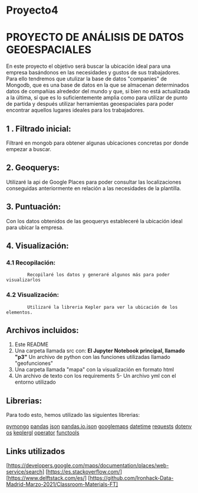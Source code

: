 # Proyecto4
# PROYECTO DE ANÁLISIS DE DATOS GEOESPACIALES

En este proyecto el objetivo será buscar la ubicación ideal para una empresa basándonos en las necesidades y gustos de sus trabajadores. Para ello tendremos que utulizar la base de datos "companies" de Mongodb, que es una base de datos en la que se almacenan determinados datos de compañias alrededor del mundo y que, si bien no está actualizada a la última, sí que es lo suficientemente amplia como para utilizar de punto de partida y después utilizar herramientas geoespaciales para poder encontrar aquellos lugares ideales para los trabajadores.



## 1 .  Filtrado inicial:

Filtraré en mongob para obtener algunas ubicaciones concretas por donde empezar a buscar.

## 2. Geoquerys:

Utilizaré la api de Google Places para poder consultar las localizaciones conseguidas anteriormente en relación a las necesidades de la plantilla.

## 3. Puntuación:

Con los datos obtenidos de las geoquerys estableceré la ubicación ideal para ubicar la empresa.

## 4. Visualización:
### 4.1 Recopilación:
            Recopilaré los datos y generaré algunos más para poder visualizarlos
            
### 4.2 Visualización:
            Utilizaré la libreria Kepler para ver la ubicación de los elementos.
       

## Archivos incluidos:

1. Este README
2. Una carpeta llamada src con:
      **El Jupyter Notebook principal, llamado "p3"**
      Un archivo de python con las funciones utilizadas llamado "geofunciones"
3. Una carpeta llamada "mapa" con la visualización en formato html
4. Un archivo de texto con los requirements
5- Un archivo yml con el entorno utilizado



## Librerias:

Para todo esto, hemos utilizado las siguientes librerias:

[pymongo](https://pymongo.readthedocs.io/en/stable/)
[pandas](https://pandas.pydata.org/docs/)
[json](https://docs.python.org/3/library/json.html)
[pandas.io.json](https://pandas.pydata.org/docs/reference/api/pandas.json_normalize.html)
[googlemaps](https://github.com/googlemaps/google-maps-services-python)
[datetime](https://docs.python.org/3/library/datetime.html)
[requests](https://docs.python-requests.org/es/latest/)
[dotenv](https://pypi.org/project/python-dotenv/)
[os](https://docs.python.org/3/library/os.html)
[keplergl](https://docs.kepler.gl/)
[operator](https://docs.python.org/3/library/operator.html)
[functools](https://docs.python.org/3/library/functools.html)

## Links utilizados

[https://developers.google.com/maps/documentation/places/web-service/search]
[https://es.stackoverflow.com/]
[https://www.delftstack.com/es/]
[https://github.com/Ironhack-Data-Madrid-Marzo-2021/Classroom-Materials-FT]

